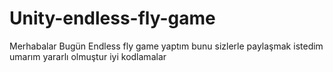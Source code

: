 # Unity-endless-fly-game
Merhabalar Bugün Endless fly game yaptım bunu sizlerle paylaşmak istedim umarım yararlı olmuştur iyi kodlamalar
